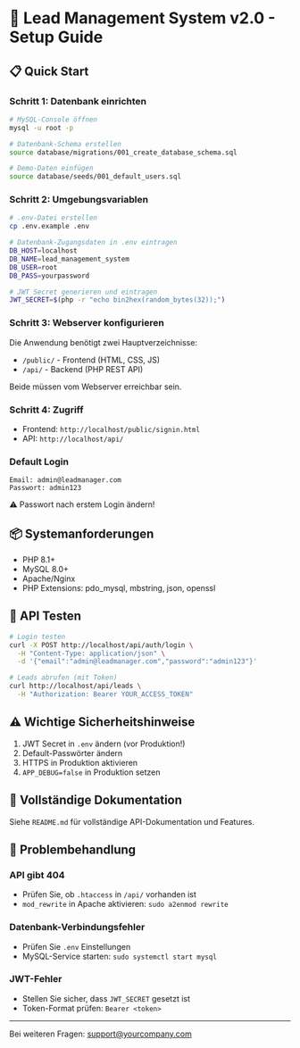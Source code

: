 # 🚀 Lead Management System v2.0 - Setup Guide

## 📋 Quick Start

### Schritt 1: Datenbank einrichten

```bash
# MySQL-Console öffnen
mysql -u root -p

# Datenbank-Schema erstellen
source database/migrations/001_create_database_schema.sql

# Demo-Daten einfügen
source database/seeds/001_default_users.sql
```

### Schritt 2: Umgebungsvariablen

```bash
# .env-Datei erstellen
cp .env.example .env

# Datenbank-Zugangsdaten in .env eintragen
DB_HOST=localhost
DB_NAME=lead_management_system
DB_USER=root
DB_PASS=yourpassword

# JWT Secret generieren und eintragen
JWT_SECRET=$(php -r "echo bin2hex(random_bytes(32));")
```

### Schritt 3: Webserver konfigurieren

Die Anwendung benötigt zwei Hauptverzeichnisse:
- `/public/` - Frontend (HTML, CSS, JS)
- `/api/` - Backend (PHP REST API)

Beide müssen vom Webserver erreichbar sein.

### Schritt 4: Zugriff

- Frontend: `http://localhost/public/signin.html`
- API: `http://localhost/api/`

### Default Login

```
Email: admin@leadmanager.com
Passwort: admin123
```

⚠️ Passwort nach erstem Login ändern!

## 📦 Systemanforderungen

- PHP 8.1+
- MySQL 8.0+
- Apache/Nginx
- PHP Extensions: pdo_mysql, mbstring, json, openssl

## 🔧 API Testen

```bash
# Login testen
curl -X POST http://localhost/api/auth/login \
  -H "Content-Type: application/json" \
  -d '{"email":"admin@leadmanager.com","password":"admin123"}'

# Leads abrufen (mit Token)
curl http://localhost/api/leads \
  -H "Authorization: Bearer YOUR_ACCESS_TOKEN"
```

## ⚠️ Wichtige Sicherheitshinweise

1. JWT Secret in `.env` ändern (vor Produktion!)
2. Default-Passwörter ändern
3. HTTPS in Produktion aktivieren
4. `APP_DEBUG=false` in Produktion setzen

## 📖 Vollständige Dokumentation

Siehe `README.md` für vollständige API-Dokumentation und Features.

## 🐛 Problembehandlung

### API gibt 404
- Prüfen Sie, ob `.htaccess` in `/api/` vorhanden ist
- `mod_rewrite` in Apache aktivieren: `sudo a2enmod rewrite`

### Datenbank-Verbindungsfehler
- Prüfen Sie `.env` Einstellungen
- MySQL-Service starten: `sudo systemctl start mysql`

### JWT-Fehler
- Stellen Sie sicher, dass `JWT_SECRET` gesetzt ist
- Token-Format prüfen: `Bearer <token>`

---

Bei weiteren Fragen: support@yourcompany.com
